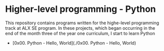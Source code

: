 # Higher-level programming - Python

This repository contains programs written for the highe-level programming track at ALX SE program. In these projects, which began occurring in the end of the month three of the year one curriculum, I start to learn Python

* [0x00. Python - Hello, World](./0x00. Python - Hello, World)
